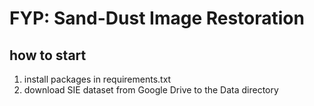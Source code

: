 # FYP: Sand-Dust Image Restoration

## how to start
1. install packages in requirements.txt
2. download SIE dataset from Google Drive to the Data directory